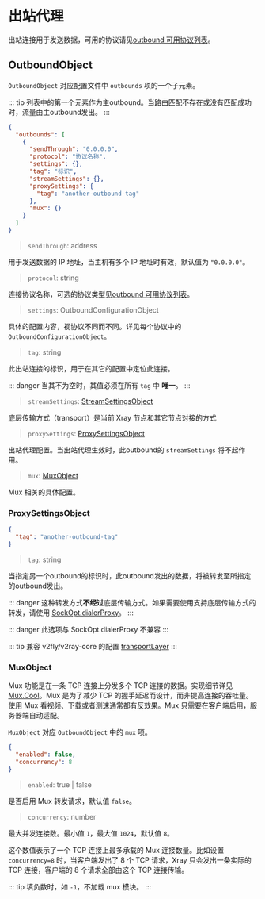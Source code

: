# 出站代理

出站连接用于发送数据，可用的协议请见[outbound 可用协议列表](../../outbound-protocols)。

## OutboundObject

`OutboundObject` 对应配置文件中 `outbounds` 项的一个子元素。

::: tip
列表中的第一个元素作为主outbound。当路由匹配不存在或没有匹配成功时，流量由主outbound发出。
:::


```json
{
  "outbounds": [
    {
      "sendThrough": "0.0.0.0",
      "protocol": "协议名称",
      "settings": {},
      "tag": "标识",
      "streamSettings": {},
      "proxySettings": {
        "tag": "another-outbound-tag"
      },
      "mux": {}
    }
  ]
}
```

>`sendThrough`: address

用于发送数据的 IP 地址，当主机有多个 IP 地址时有效，默认值为 `"0.0.0.0"`。
>`protocol`: string

连接协议名称，可选的协议类型见[outbound 可用协议列表](../../outbound-protocols)。
>`settings`: OutboundConfigurationObject

具体的配置内容，视协议不同而不同。详见每个协议中的 `OutboundConfigurationObject`。
>`tag`: string

此出站连接的标识，用于在其它的配置中定位此连接。

::: danger
当其不为空时，其值必须在所有 `tag` 中 **唯一**。
:::

>`streamSettings`: [StreamSettingsObject](../../base/transport#streamsettingsobject)

底层传输方式（transport）是当前 Xray 节点和其它节点对接的方式

>`proxySettings`: [ProxySettingsObject](#proxysettingsobject)

出站代理配置。当出站代理生效时，此outbound的 `streamSettings` 将不起作用。

>`mux`: [MuxObject](#muxobject)

Mux 相关的具体配置。


### ProxySettingsObject
```json
{
  "tag": "another-outbound-tag"
}
```

>`tag`: string

当指定另一个outbound的标识时，此outbound发出的数据，将被转发至所指定的outbound发出。

::: danger
这种转发方式**不经过**底层传输方式。如果需要使用支持底层传输方式的转发，请使用 [SockOpt.dialerProxy](../transport/#sockoptobject)。
:::

::: danger
此选项与 SockOpt.dialerProxy 不兼容
:::

::: tip
兼容 v2fly/v2ray-core 的配置 [transportLayer](https://www.v2fly.org/config/outbounds.html#proxysettingsobject)
:::

### MuxObject
Mux 功能是在一条 TCP 连接上分发多个 TCP 连接的数据。实现细节详见 [Mux.Cool](../../../develop/protocols/muxcool)。Mux 是为了减少 TCP 的握手延迟而设计，而非提高连接的吞吐量。使用 Mux 看视频、下载或者测速通常都有反效果。Mux 只需要在客户端启用，服务器端自动适配。

`MuxObject` 对应 `OutboundObject` 中的 `mux` 项。

```json
{
  "enabled": false,
  "concurrency": 8
}
```

>`enabled`: true | false

是否启用 Mux 转发请求，默认值 `false`。
>`concurrency`: number

最大并发连接数。最小值 `1`，最大值 `1024`，默认值 `8`。

这个数值表示了一个 TCP 连接上最多承载的 Mux 连接数量。比如设置 `concurrency=8` 时，当客户端发出了 8 个 TCP 请求，Xray 只会发出一条实际的 TCP 连接，客户端的 8 个请求全部由这个 TCP 连接传输。

::: tip
填负数时，如 `-1`，不加载 mux 模块。
:::
